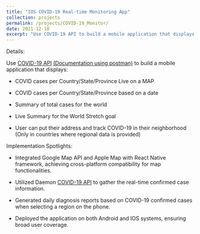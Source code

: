 ```yaml
---
title: "IOS COVID-19 Real-time Monitoring App"
collection: projects
permalink: /projects/COVID-19_Monitor/
date: 2021-12-10
excerpt: "Use COVID-19 API to build a mobile application that displays COVID-19 number of cases based on the selected location on the MAP"
---
```


Details:  

Use [COVID-19 API](https://covid19api.com/) [(Documentation using postman)](https://documenter.getpostman.com/view/10808728/SzS8rjbc?version=latest) to build a mobile application that displays:

* COVID cases per Country/State/Province Live on a MAP

* COVID cases per Country/State/Province based on a date

* Summary of total cases for the world

* Live Summary for the World Stretch goal

* User can put their address and track COVID-19 in their neighborhood (Only in countries where regional data is provided)

Implementation Spotlights:

* Integrated Google Map API and Apple Map with React Native framework, achieving cross-platform compatibility for map functionalities.

* Utilized Daemon [COVID-19 API](https://covid19api.com/) to gather the real-time confirmed case information.

* Generated daily diagnosis reports based on COVID-19 confirmed cases when selecting a region on the phone.

* Deployed the application on both Android and IOS systems, ensuring broad user coverage.
